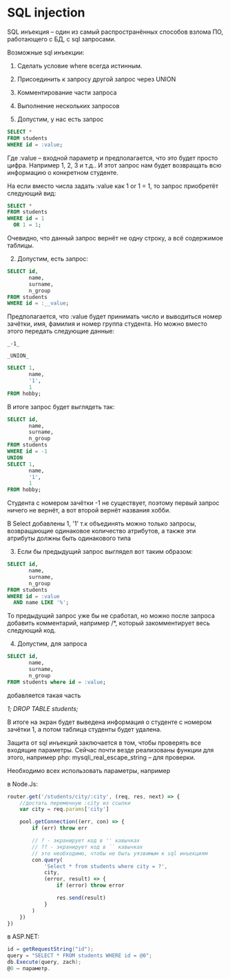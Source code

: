 # SQL injection

SQL инъекция – один из самый распространённых способов взлома ПО, работающего с БД, с sql запросами.

Возможные sql инъекции:

1. Сделать условие where всегда истинным.
2. Присоединить к запросу другой запрос через UNION
3. Комментирование части запроса
4. Выполнение нескольких запросов

5. Допустим, у нас есть запрос

```sql
SELECT *
FROM students
WHERE id = :value;
```

Где :value – входной параметр и предполагается, что это будет просто цифра. Например 1, 2, 3 и т.д.. И этот запрос нам будет возвращать всю информацию о конкретном студенте.

На если вместо числа задать :value как 1 or 1 = 1, то запрос приобретёт следующий вид:

```sql
SELECT *
FROM students
WHERE id = 1
  OR 1 = 1;
```

Очевидно, что данный запрос вернёт не одну строку, а всё содержимое таблицы.

2. Допустим, есть запрос:

```sql
SELECT id,
       name,
       surname,
       n_group
FROM students
WHERE id = :__value;
```

Предполагается, что :value будет принимать число и выводиться номер зачётки, имя, фамилия и номер группа студента. Но можно вместо этого передать следующие данные:

`_-1_`

`_UNION_`

```sql
SELECT 1,
       name,
       '1',
       1
FROM hobby;
```

В итоге запрос будет выглядеть так:

```sql
SELECT id,
       name,
       surname,
       n_group
FROM students
WHERE id = -1
UNION
SELECT 1,
       name,
       '1',
       1
FROM hobby;
```

Студента с номером зачётки -1 не существует, поэтому первый запрос ничего не вернёт, а вот второй вернёт названия хобби.

В Select добавлены 1, '1' т.к объединять можно только запросы, возвращающие одинаковое количество атрибутов, а также эти атрибуты должны быть одинакового типа

3. Если бы предыдущий запрос выглядел вот таким образом:

```sql
SELECT id,
       name,
       surname,
       n_group
FROM students
WHERE id = :value
  AND name LIKE '%';
```

То предыдущий запрос уже бы не сработал, но можно после запроса добавить комментарий, например /\*, который закомментирует весь следующий код.

4. Допустим, для запроса

```sql
SELECT id,
       name,
       surname,
       n_group
FROM students where id = :value;
```

добавляется такая часть

_1;_ _DROP_ _TABLE_ _students;_

В итоге на экран будет выведена информация о студенте с номером зачётки 1, а потом таблица студенты будет удалена.

Защита от sql инъекций заключается в том, чтобы проверять все входящие параметры. Сейчас почти везде реализованы функции для этого, например php: mysqli_real_escape_string – для проверки.

Необходимо всех использовать параметры, например

в Node.Js:

```js
router.get('/students/city/:city', (req, res, next) => {
	//достать переменную :city из ссылки
	var city = req.params['city']

	pool.getConnection((err, con) => {
		if (err) throw err

		// ? - экранирует код в '' кавычках
		// ?? - экранирует код в `` кавычках
		// это необходимо, чтобы не быть уязвимым к sql инъекциям
		con.query(
			'Select * from students where city = ?',
			city,
			(error, result) => {
				if (error) throw error

				res.send(result)
			}
		)
	})
})
```

в ASP.NET:

```c#
id = getRequestString("id");
query = "SELECT * FROM students WHERE id = @0";
db.Execute(query, zach);
@0 – параметр.
```
